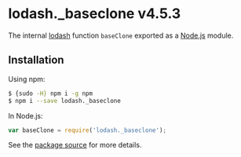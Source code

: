 # lodash._baseclone v4.5.3

The internal [lodash](https://lodash.com/) function `baseClone` exported as a [Node.js](https://nodejs.org/) module.

## Installation

Using npm:
```bash
$ {sudo -H} npm i -g npm
$ npm i --save lodash._baseclone
```

In Node.js:
```js
var baseClone = require('lodash._baseclone');
```

See the [package source](https://github.com/lodash/lodash/blob/4.5.3-npm-packages/lodash._baseclone) for more details.
